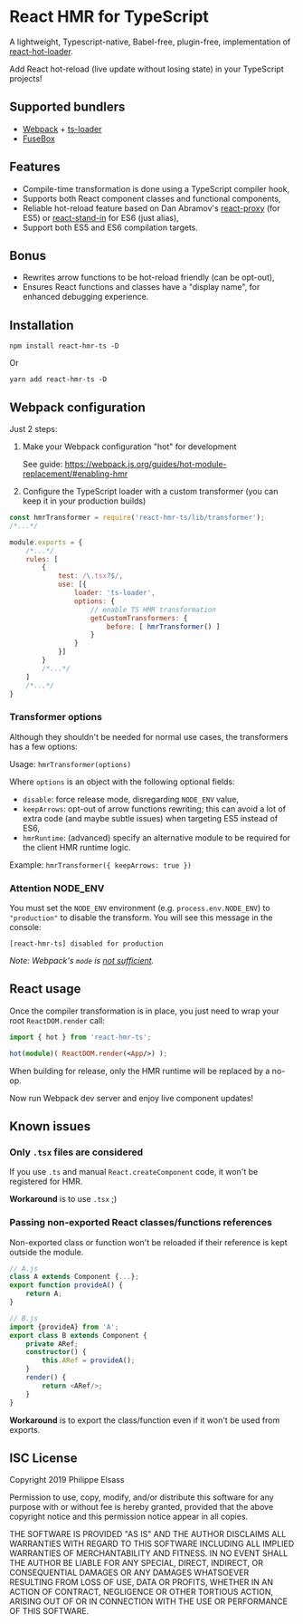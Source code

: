 # React HMR for TypeScript

A lightweight, Typescript-native, Babel-free, plugin-free, implementation of [react-hot-loader][1].

Add React hot-reload (live update without losing state) in your TypeScript projects!

## Supported bundlers

- [Webpack][2] + [ts-loader][3]
- [FuseBox][4]

## Features

- Compile-time transformation is done using a TypeScript compiler hook,
- Supports both React component classes and functional components,
- Reliable hot-reload feature based on Dan Abramov's [react-proxy][5] (for ES5) or [react-stand-in][6] for ES6 (just alias),
- Support both ES5 and ES6 compilation targets.

## Bonus

- Rewrites arrow functions to be hot-reload friendly (can be opt-out),
- Ensures React functions and classes have a "display name", for enhanced debugging experience.

[1]: https://github.com/gaearon/react-hot-loader
[2]: https://webpack.js.org
[3]: https://github.com/TypeStrong/ts-loader
[4]: https://fuse-box.org/
[5]: https://github.com/gaearon/react-proxy
[6]: https://github.com/theKashey/react-stand-in

## Installation

```
npm install react-hmr-ts -D
```
Or
```
yarn add react-hmr-ts -D
```

## Webpack configuration

Just 2 steps:

1. Make your Webpack configuration "hot" for development

    See guide: https://webpack.js.org/guides/hot-module-replacement/#enabling-hmr

2. Configure the TypeScript loader with a custom transformer (you can keep it in your production builds)

```javascript
const hmrTransformer = require('react-hmr-ts/lib/transformer');
/*...*/

module.exports = {
    /*...*/
    rules: [
        {
            test: /\.tsx?$/,
            use: [{
                loader: 'ts-loader',
                options: {
                    // enable TS HMR transformation
                    getCustomTransformers: {
                        before: [ hmrTransformer() ]
                    }
                }
            }]
        }
        /*...*/
    ]
    /*...*/
}
```

### Transformer options

Although they shouldn't be needed for normal use cases, the transformers has a few options:

Usage: `hmrTransformer(options)`

Where `options` is an object with the following optional fields:

- `disable`: force release mode, disregarding `NODE_ENV` value,
- `keepArrows`: opt-out of arrow functions rewriting; this can avoid a lot of extra code (and maybe subtle issues) when targeting ES5 instead of ES6,
- `hmrRuntime`: (advanced) specify an alternative module to be required for the client HMR runtime logic.

Example: `hmrTransformer({ keepArrows: true })`

### Attention NODE_ENV

You must set the `NODE_ENV` environment (e.g. `process.env.NODE_ENV`) to `"production"` to disable the transform.
You will see this message in the console:
```
[react-hmr-ts] disabled for production
```
*Note: Webpack's `mode` is [not sufficient](https://github.com/webpack/webpack/issues/7074).*

## React usage

Once the compiler transformation is in place, you just need to wrap your root `ReactDOM.render` call:

```typescript
import { hot } from 'react-hmr-ts';

hot(module)( ReactDOM.render(<App/>) );
```

When building for release, only the HMR runtime will be replaced by a no-op.

Now run Webpack dev server and enjoy live component updates!

## Known issues

### Only `.tsx` files are considered

If you use `.ts` and manual `React.createComponent` code, it won't be registered for HMR.

**Workaround** is to use `.tsx` ;)

### Passing non-exported React classes/functions references

Non-exported class or function won't be reloaded if their reference is kept outside the module.

```typescript
// A.js
class A extends Component {...};
export function provideA() {
    return A;
}

// B.js
import {provideA} from 'A';
export class B extends Component {
    private ARef;
    constructor() {
        this.ARef = provideA();
    }
    render() {
        return <ARef/>;
    }
}
```

**Workaround** is to export the class/function even if it won't be used from exports.

## ISC License

Copyright 2019 Philippe Elsass

Permission to use, copy, modify, and/or distribute this software for any purpose with or without fee is hereby granted, provided that the above copyright notice and this permission notice appear in all copies.

THE SOFTWARE IS PROVIDED "AS IS" AND THE AUTHOR DISCLAIMS ALL WARRANTIES WITH REGARD TO THIS SOFTWARE INCLUDING ALL IMPLIED WARRANTIES OF MERCHANTABILITY AND FITNESS. IN NO EVENT SHALL THE AUTHOR BE LIABLE FOR ANY SPECIAL, DIRECT, INDIRECT, OR CONSEQUENTIAL DAMAGES OR ANY DAMAGES WHATSOEVER RESULTING FROM LOSS OF USE, DATA OR PROFITS, WHETHER IN AN ACTION OF CONTRACT, NEGLIGENCE OR OTHER TORTIOUS ACTION, ARISING OUT OF OR IN CONNECTION WITH THE USE OR PERFORMANCE OF THIS SOFTWARE.
